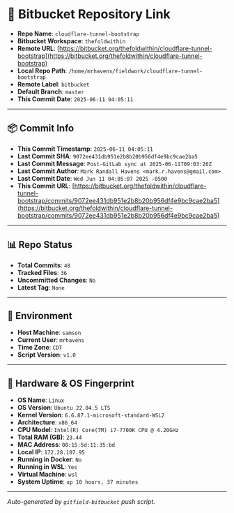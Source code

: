 # 🔗 Bitbucket Repository Link

- **Repo Name**: `cloudflare-tunnel-bootstrap`
- **Bitbucket Workspace**: `thefoldwithin`
- **Remote URL**: [https://bitbucket.org/thefoldwithin/cloudflare-tunnel-bootstrap](https://bitbucket.org/thefoldwithin/cloudflare-tunnel-bootstrap)
- **Local Repo Path**: `/home/mrhavens/fieldwork/cloudflare-tunnel-bootstrap`
- **Remote Label**: `bitbucket`
- **Default Branch**: `master`
- **This Commit Date**: `2025-06-11 04:05:11`

---

## 📦 Commit Info

- **This Commit Timestamp**: `2025-06-11 04:05:11`
- **Last Commit SHA**: `9072ee431db951e2b8b20b956df4e9bc9cae2ba5`
- **Last Commit Message**: `Post-GitLab sync at 2025-06-11T09:03:20Z`
- **Last Commit Author**: `Mark Randall Havens <mark.r.havens@gmail.com>`
- **Last Commit Date**: `Wed Jun 11 04:05:07 2025 -0500`
- **This Commit URL**: [https://bitbucket.org/thefoldwithin/cloudflare-tunnel-bootstrap/commits/9072ee431db951e2b8b20b956df4e9bc9cae2ba5](https://bitbucket.org/thefoldwithin/cloudflare-tunnel-bootstrap/commits/9072ee431db951e2b8b20b956df4e9bc9cae2ba5)

---

## 📊 Repo Status

- **Total Commits**: `48`
- **Tracked Files**: `36`
- **Uncommitted Changes**: `No`
- **Latest Tag**: `None`

---

## 🧭 Environment

- **Host Machine**: `samson`
- **Current User**: `mrhavens`
- **Time Zone**: `CDT`
- **Script Version**: `v1.0`

---

## 🧬 Hardware & OS Fingerprint

- **OS Name**: `Linux`
- **OS Version**: `Ubuntu 22.04.5 LTS`
- **Kernel Version**: `6.6.87.1-microsoft-standard-WSL2`
- **Architecture**: `x86_64`
- **CPU Model**: `Intel(R) Core(TM) i7-7700K CPU @ 4.20GHz`
- **Total RAM (GB)**: `23.44`
- **MAC Address**: `00:15:5d:11:35:bd`
- **Local IP**: `172.28.107.95`
- **Running in Docker**: `No`
- **Running in WSL**: `Yes`
- **Virtual Machine**: `wsl`
- **System Uptime**: `up 10 hours, 37 minutes`

---

_Auto-generated by `gitfield-bitbucket` push script._
